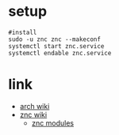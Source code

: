 # setup

```
#install
sudo -u znc znc --makeconf
systemctl start znc.service
systemctl endable znc.service
```

# link

* [arch wiki](https://wiki.archlinux.org/index.php/ZNC)
* [znc wiki](https://wiki.znc.in/ZNC)
    * [znc modules](https://wiki.znc.in/Modules#Module_List)
